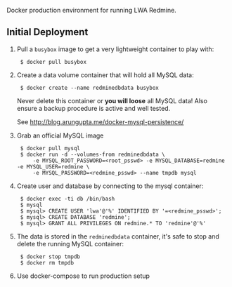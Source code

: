 Docker production environment for running LWA Redmine.

## Initial Deployment

1. Pull a `busybox` image to get a very lightweight container to play with:

        $ docker pull busybox

2. Create a data volume container that will hold all MySQL data:

        $ docker create --name redminedbdata busybox

   Never delete this container or **you will loose** all MySQL data! Also ensure a
   backup procedure is active and well tested.
   
   See http://blog.arungupta.me/docker-mysql-persistence/

3. Grab an official MySQL image

        $ docker pull mysql
        $ docker run -d --volumes-from redminedbdata \
            -e MYSQL_ROOT_PASSWORD=<root_psswd> -e MYSQL_DATABASE=redmine -e MYSQL_USER=redmine \
            -e MYSQL_PASSWORD=<redmine_psswd> --name tmpdb mysql

4. Create user and database by connecting to the mysql container:

        $ docker exec -ti db /bin/bash
        $ mysql
        $ mysql> CREATE USER 'lwa'@'%' IDENTIFIED BY '=<redmine_psswd>';
        $ mysql> CREATE DATABASE 'redmine';
        $ mysql> GRANT ALL PRIVILEGES ON redmine.* TO 'redmine'@'%'

5. The data is stored in the `redminedbdata` container, it's safe to stop and delete the
   running MySQL container:

        $ docker stop tmpdb
        $ docker rm tmpdb

6. Use docker-compose to run production setup